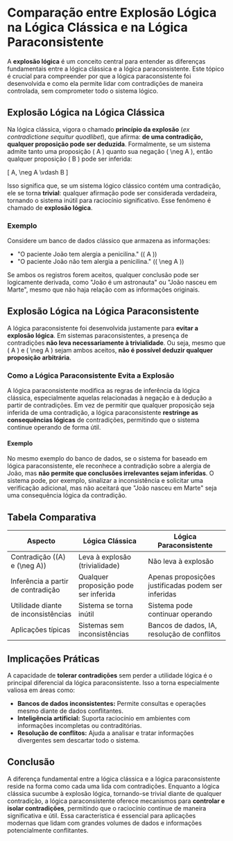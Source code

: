 
# Comparação entre Explosão Lógica na Lógica Clássica e na Lógica Paraconsistente

A **explosão lógica** é um conceito central para entender as diferenças fundamentais entre a lógica clássica e a lógica paraconsistente. Este tópico é crucial para compreender por que a lógica paraconsistente foi desenvolvida e como ela permite lidar com contradições de maneira controlada, sem comprometer todo o sistema lógico.

## Explosão Lógica na Lógica Clássica

Na lógica clássica, vigora o chamado **princípio da explosão** (*ex contradictione sequitur quodlibet*), que afirma: **de uma contradição, qualquer proposição pode ser deduzida**. Formalmente, se um sistema admite tanto uma proposição \( A \) quanto sua negação \( \neg A \), então qualquer proposição \( B \) pode ser inferida:

\[
A, \neg A \vdash B
\]

Isso significa que, se um sistema lógico clássico contém uma contradição, ele se torna **trivial**: qualquer afirmação pode ser considerada verdadeira, tornando o sistema inútil para raciocínio significativo. Esse fenômeno é chamado de **explosão lógica**.

### Exemplo

Considere um banco de dados clássico que armazena as informações:

- "O paciente João tem alergia a penicilina." (\( A \))
- "O paciente João não tem alergia a penicilina." (\( \neg A \))

Se ambos os registros forem aceitos, qualquer conclusão pode ser logicamente derivada, como "João é um astronauta" ou "João nasceu em Marte", mesmo que não haja relação com as informações originais.

## Explosão Lógica na Lógica Paraconsistente

A lógica paraconsistente foi desenvolvida justamente para **evitar a explosão lógica**. Em sistemas paraconsistentes, a presença de contradições **não leva necessariamente à trivialidade**. Ou seja, mesmo que \( A \) e \( \neg A \) sejam ambos aceitos, **não é possível deduzir qualquer proposição arbitrária**.

### Como a Lógica Paraconsistente Evita a Explosão

A lógica paraconsistente modifica as regras de inferência da lógica clássica, especialmente aquelas relacionadas à negação e à dedução a partir de contradições. Em vez de permitir que qualquer proposição seja inferida de uma contradição, a lógica paraconsistente **restringe as consequências lógicas** de contradições, permitindo que o sistema continue operando de forma útil.

#### Exemplo

No mesmo exemplo do banco de dados, se o sistema for baseado em lógica paraconsistente, ele reconhece a contradição sobre a alergia de João, mas **não permite que conclusões irrelevantes sejam inferidas**. O sistema pode, por exemplo, sinalizar a inconsistência e solicitar uma verificação adicional, mas não aceitará que "João nasceu em Marte" seja uma consequência lógica da contradição.

## Tabela Comparativa

| Aspecto                        | Lógica Clássica                | Lógica Paraconsistente         |
|--|-|-|
| Contradição (\(A\) e \(\neg A\)) | Leva à explosão (trivialidade) | Não leva à explosão           |
| Inferência a partir de contradição | Qualquer proposição pode ser inferida | Apenas proposições justificadas podem ser inferidas |
| Utilidade diante de inconsistências | Sistema se torna inútil       | Sistema pode continuar operando |
| Aplicações típicas             | Sistemas sem inconsistências   | Bancos de dados, IA, resolução de conflitos |

## Implicações Práticas

A capacidade de **tolerar contradições** sem perder a utilidade lógica é o principal diferencial da lógica paraconsistente. Isso a torna especialmente valiosa em áreas como:

- **Bancos de dados inconsistentes:** Permite consultas e operações mesmo diante de dados conflitantes.
- **Inteligência artificial:** Suporta raciocínio em ambientes com informações incompletas ou contraditórias.
- **Resolução de conflitos:** Ajuda a analisar e tratar informações divergentes sem descartar todo o sistema.

## Conclusão

A diferença fundamental entre a lógica clássica e a lógica paraconsistente reside na forma como cada uma lida com contradições. Enquanto a lógica clássica sucumbe à explosão lógica, tornando-se trivial diante de qualquer contradição, a lógica paraconsistente oferece mecanismos para **controlar e isolar contradições**, permitindo que o raciocínio continue de maneira significativa e útil. Essa característica é essencial para aplicações modernas que lidam com grandes volumes de dados e informações potencialmente conflitantes.

